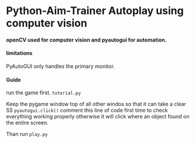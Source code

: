 # Python-Aim-Trainer Autoplay using computer vision

#### openCV used for computer vision and pyautogui for automation.

#### limitations
PyAutoGUI only handles the primary monitor.

#### Guide
run the game first. ```tutorial.py```

Keep the pygame window top of all other windos so that it can take a clear SS
```pyautogui.click()``` comment this line of code first time to check everything working properly otherwise it will click where an object found on the entire screen.

Than run ```play.py```
